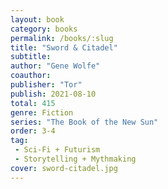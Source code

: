 ```yaml
---
layout: book
category: books
permalink: /books/:slug
title: "Sword & Citadel"
subtitle: 
author: "Gene Wolfe"
coauthor:
publisher: "Tor"
publish: 2021-08-10
total: 415
genre: Fiction
series: "The Book of the New Sun"
order: 3-4
tag: 
 - Sci-Fi + Futurism
 - Storytelling + Mythmaking
cover: sword-citadel.jpg
---
```

